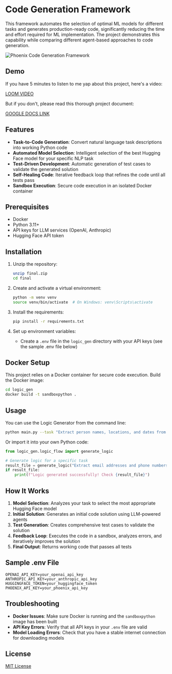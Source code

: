 # Code Generation Framework


This framework automates the selection of optimal ML models for different tasks and generates production-ready code, significantly reducing the time and effort required for ML implementation. The project demonstrates this capability while comparing different agent-based approaches to code generation.


![Phoenix Code Generation Framework](https://i.imgur.com/J6kz0Io.png)


## Demo

If you have 5 minutes to listen to me yap about this project, here's a video:

[LOOM VIDEO](https://www.loom.com/share/d79bee5c18c14d9fbfa7ce34766347ad?sid=0fadd9cc-420d-4ede-9220-06538fd3f7e5)


But if you don't, please read this thorough project document:

[GOOGLE DOCS LINK](https://docs.google.com/document/d/1KtNk2uNBj83iN6jiA_adCo55AlxtS2t9I3Lfu1qsCoA/edit?usp=sharing)


## Features

- **Task-to-Code Generation**: Convert natural language task descriptions into working Python code
- **Automated Model Selection**: Intelligent selection of the best Hugging Face model for your specific NLP task
- **Test-Driven Development**: Automatic generation of test cases to validate the generated solution
- **Self-Healing Code**: Iterative feedback loop that refines the code until all tests pass
- **Sandbox Execution**: Secure code execution in an isolated Docker container

## Prerequisites

- Docker
- Python 3.11+
- API keys for LLM services (OpenAI, Anthropic)
- Hugging Face API token

## Installation

1. Unzip the repository:
   ```bash
   unzip final.zip
   cd final
   ```

2. Create and activate a virtual environment:
   ```bash
   python -m venv venv
   source venv/bin/activate  # On Windows: venv\Scripts\activate
   ```

3. Install the requirements:
   ```bash
   pip install -r requirements.txt
   ```

4. Set up environment variables:
   - Create a `.env` file in the `logic_gen` directory with your API keys (see the sample .env file below)

## Docker Setup

This project relies on a Docker container for secure code execution. Build the Docker image:

```bash
cd logic_gen
docker build -t sandboxpython .
```

## Usage

You can use the Logic Generator from the command line:

```bash
python main.py --task "Extract person names, locations, and dates from medical records"
```

Or import it into your own Python code:

```python
from logic_gen.logic_flow import generate_logic

# Generate logic for a specific task
result_file = generate_logic("Extract email addresses and phone numbers from customer support tickets")
if result_file:
    print(f"Logic generated successfully! Check {result_file}")
```

## How It Works

1. **Model Selection**: Analyzes your task to select the most appropriate Hugging Face model
2. **Initial Solution**: Generates an initial code solution using LLM-powered agents
3. **Test Generation**: Creates comprehensive test cases to validate the solution
4. **Feedback Loop**: Executes the code in a sandbox, analyzes errors, and iteratively improves the solution
5. **Final Output**: Returns working code that passes all tests

## Sample .env File

```
OPENAI_API_KEY=your_openai_api_key
ANTHROPIC_API_KEY=your_anthropic_api_key
HUGGINGFACE_TOKEN=your_huggingface_token
PHOENIX_API_KEY=your_phoenix_api_key
```

## Troubleshooting

- **Docker Issues**: Make sure Docker is running and the `sandboxpython` image has been built
- **API Key Errors**: Verify that all API keys in your `.env` file are valid
- **Model Loading Errors**: Check that you have a stable internet connection for downloading models

## License

[MIT License](LICENSE) 